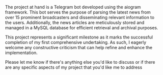 The project at hand is a Telegram bot developed using the aiogram framework. This bot serves the purpose of parsing the latest news from over 15 prominent broadcasters and disseminating relevant information to the users. Additionally, the news articles are meticulously stored and managed in a MySQL database for efficient retrieval and archival purposes.

This project represents a significant milestone as it marks the successful completion of my first comprehensive undertaking. As such, I eagerly welcome any constructive criticism that can help refine and enhance the implementation.

Please let me know if there's anything else you'd like to discuss or if there are any specific aspects of my project that you'd like me to address
